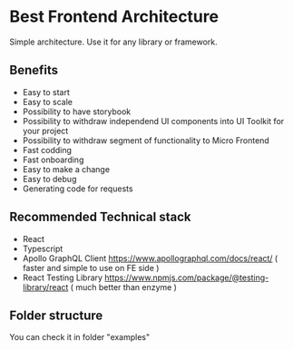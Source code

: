 # Best Frontend Architecture
Simple architecture. Use it for any library or framework. 

## Benefits
* Easy to start
* Easy to scale
* Possibility to have storybook
* Possibility to withdraw independend UI components into UI Toolkit for your project
* Possibility to withdraw segment of functionality to Micro Frontend
* Fast codding
* Fast onboarding
* Easy to make a change
* Easy to debug
* Generating code for requests

## Recommended Technical stack
* React
* Typescript
* Apollo GraphQL Client https://www.apollographql.com/docs/react/ ( faster and simple to use on FE side )
* React Testing Library https://www.npmjs.com/package/@testing-library/react ( much better than enzyme )

## Folder structure
You can check it in folder "examples"


